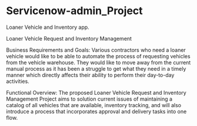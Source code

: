 # Servicenow-admin_Project
Loaner Vehicle and Inventory app.

Loaner Vehicle Request and Inventory Management

Business Requirements and Goals:
Various contractors who need a loaner vehicle would like to be able to automate the process of requesting vehicles from the vehicle warehouse. They would like to move away from the current manual process as it has been a struggle to get what they need in a timely manner which directly affects their ability to perform their day-to-day activities. 

Functional Overview:
The proposed Loaner Vehicle Request and Inventory Management Project aims to solution current issues of maintaining a catalog of all vehicles that are available, inventory tracking, and will also introduce a process that incorporates approval and delivery tasks into one flow.
